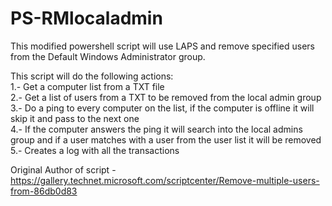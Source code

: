 # PS-RMlocaladmin
This modified powershell script will use LAPS and remove specified users from the Default Windows Administrator group. 


This script will do the following actions: <br />
1.- Get a computer list from a TXT file <br />
2.- Get a list of users from a TXT to be removed from the local admin group  <br />
3.- Do a ping to every computer on the list, if the computer is offline it will skip it and pass to the next one <br />
4.- If the computer answers the ping it will search into the local admins group and if a user matches with a user from the user list it will be removed <br />
5.- Creates a log with all the transactions <br />

Original Author of script - https://gallery.technet.microsoft.com/scriptcenter/Remove-multiple-users-from-86db0d83
